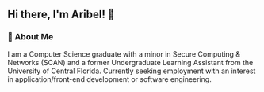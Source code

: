 ## Hi there, I'm Aribel! 👋

### 📖 About Me
I am a Computer Science graduate with a minor in Secure Computing & Networks (SCAN) and a former Undergraduate Learning Assistant from the University of Central Florida. Currently seeking employment with an interest in application/front-end development or software engineering.

<!--
**aribelruiz/aribelruiz** is a ✨ _special_ ✨ repository because its `README.md` (this file) appears on your GitHub profile.

Here are some ideas to get you started:

- 🔭 I’m currently working on ...
- 🌱 I’m currently learning ...
- 👯 I’m looking to collaborate on ...
- 🤔 I’m looking for help with ...
- 💬 Ask me about ...
- 📫 How to reach me: ...
- 😄 Pronouns: ...
- ⚡ Fun fact: ...
-->
